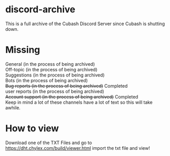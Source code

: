 # discord-archive
This is a full archive of the Cubash Discord Server since Cubash is shutting down.
# Missing
General (in the process of being archived)
<br>
Off-topic (in the process of being archived)
<br>
Suggestions (in the process of being archived)
<br>
Bots (in the process of being archived)
<br>
~~Bug reports (in the process of being archived)~~ Completed
<br>
user reports (in the process of being archived)
<br>
~~Account support (in the process of being archived)~~ Completed
<br>
Keep in mind a lot of these channels have a lot of text so this will take awhile.

# How to view
Download one of the TXT Files and go to https://dht.chylex.com/build/viewer.html import the txt file and view!
